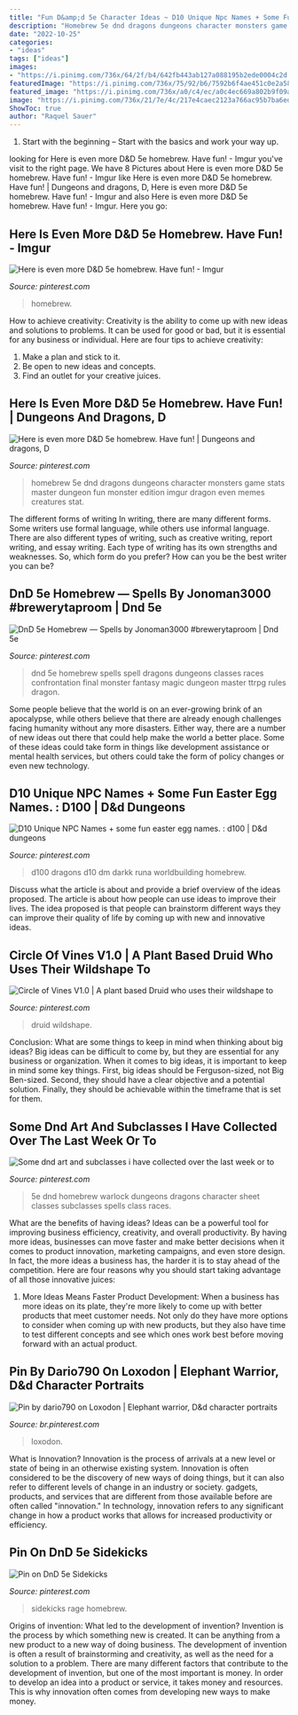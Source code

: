 ```yaml
---
title: "Fun D&amp;d 5e Character Ideas ~ D10 Unique Npc Names + Some Fun Easter Egg Names. : D100"
description: "Homebrew 5e dnd dragons dungeons character monsters game stats master dungeon fun monster edition imgur dragon even memes creatures stat"
date: "2022-10-25"
categories:
- "ideas"
tags: ["ideas"]
images:
- "https://i.pinimg.com/736x/64/2f/b4/642fb443ab127a088195b2ede0004c2d.jpg"
featuredImage: "https://i.pinimg.com/736x/75/92/b6/7592b6f4ae451c0e2a5862367217a46c.jpg"
featured_image: "https://i.pinimg.com/736x/a0/c4/ec/a0c4ec669a802b9f09a4526c718bbd0b.jpg"
image: "https://i.pinimg.com/736x/21/7e/4c/217e4caec2123a766ac95b7ba6ed0446.jpg"
ShowToc: true
author: "Raquel Sauer"
---
```



1. Start with the beginning – Start with the basics and work your way up.

	

		
looking for Here is even more D&amp;D 5e homebrew. Have fun! - Imgur you've visit to the right page. We have 8 Pictures about Here is even more D&amp;D 5e homebrew. Have fun! - Imgur like Here is even more D&amp;D 5e homebrew. Have fun! | Dungeons and dragons, D, Here is even more D&amp;D 5e homebrew. Have fun! - Imgur and also Here is even more D&amp;D 5e homebrew. Have fun! - Imgur. Here you go:
		
    
## Here Is Even More D&amp;D 5e Homebrew. Have Fun! - Imgur

<img loading=lazy src="https://i.pinimg.com/736x/7a/e8/fa/7ae8fab5f994aae857ab208b365e41ac.jpg" onerror="this.onerror=null;this.src='https://tse3.mm.bing.net/th?id=OIP.rTFTKub8fxdfnYPUeCstagHaKf&amp;pid=15.1';" alt="Here is even more D&amp;D 5e homebrew. Have fun! - Imgur">

_Source: pinterest.com_

>homebrew. 

	

How to achieve creativity:
Creativity is the ability to come up with new ideas and solutions to problems. It can be used for good or bad, but it is essential for any business or individual. Here are four tips to achieve creativity:
1. Make a plan and stick to it.
2. Be open to new ideas and concepts.
3. Find an outlet for your creative juices.

    
## Here Is Even More D&amp;D 5e Homebrew. Have Fun! | Dungeons And Dragons, D

<img loading=lazy src="https://i.pinimg.com/736x/73/df/84/73df844c68aec0c485c06e48df1db765.jpg" onerror="this.onerror=null;this.src='https://tse3.mm.bing.net/th?id=OIP.N7DAMKIeh_YFnpjlo8fPJgAAAA&amp;pid=15.1';" alt="Here is even more D&amp;D 5e homebrew. Have fun! | Dungeons and dragons, D">

_Source: pinterest.com_

>homebrew 5e dnd dragons dungeons character monsters game stats master dungeon fun monster edition imgur dragon even memes creatures stat. 

	

The different forms of writing
In writing, there are many different forms. Some writers use formal language, while others use informal language. There are also different types of writing, such as creative writing, report writing, and essay writing. Each type of writing has its own strengths and weaknesses. So, which form do you prefer? How can you be the best writer you can be?

    
## DnD 5e Homebrew — Spells By Jonoman3000 #brewerytaproom | Dnd 5e

<img loading=lazy src="https://i.pinimg.com/736x/a0/c4/ec/a0c4ec669a802b9f09a4526c718bbd0b.jpg" onerror="this.onerror=null;this.src='https://tse4.mm.bing.net/th?id=OIP.w1hU0A0ymLbURtFMyctUzAHaKe&amp;pid=15.1';" alt="DnD 5e Homebrew — Spells by Jonoman3000 #brewerytaproom | Dnd 5e">

_Source: pinterest.com_

>dnd 5e homebrew spells spell dragons dungeons classes races confrontation final monster fantasy magic dungeon master ttrpg rules dragon. 

	

Some people believe that the world is on an ever-growing brink of an apocalypse, while others believe that there are already enough challenges facing humanity without any more disasters. Either way, there are a number of new ideas out there that could help make the world a better place. Some of these ideas could take form in things like development assistance or mental health services, but others could take the form of policy changes or even new technology.

    
## D10 Unique NPC Names + Some Fun Easter Egg Names. : D100 | D&amp;d Dungeons

<img loading=lazy src="https://i.pinimg.com/736x/f7/d0/8d/f7d08db400223fc3ea28535f8a50517a.jpg" onerror="this.onerror=null;this.src='https://tse2.mm.bing.net/th?id=OIP.ziUJp8OMeaiOSUM_w5qFkQHaKe&amp;pid=15.1';" alt="D10 Unique NPC Names + some fun easter egg names. : d100 | D&amp;d dungeons">

_Source: pinterest.com_

>d100 dragons d10 dm darkk runa worldbuilding homebrew. 

	

Discuss what the article is about and provide a brief overview of the ideas proposed.
The article is about how people can use ideas to improve their lives. The idea proposed is that people can brainstorm different ways they can improve their quality of life by coming up with new and innovative ideas.

    
## Circle Of Vines V1.0 | A Plant Based Druid Who Uses Their Wildshape To

<img loading=lazy src="https://i.pinimg.com/736x/75/92/b6/7592b6f4ae451c0e2a5862367217a46c.jpg" onerror="this.onerror=null;this.src='https://tse2.mm.bing.net/th?id=OIP._0EONwnpuQq58-Xba_BBjwHaJl&amp;pid=15.1';" alt="Circle of Vines V1.0 | A plant based Druid who uses their wildshape to">

_Source: pinterest.com_

>druid wildshape. 

	

Conclusion: What are some things to keep in mind when thinking about big ideas?
Big ideas can be difficult to come by, but they are essential for any business or organization. When it comes to big ideas, it is important to keep in mind some key things. First, big ideas should be Ferguson-sized, not Big Ben-sized. Second, they should have a clear objective and a potential solution. Finally, they should be achievable within the timeframe that is set for them.

    
## Some Dnd Art And Subclasses I Have Collected Over The Last Week Or To

<img loading=lazy src="https://i.pinimg.com/736x/64/2f/b4/642fb443ab127a088195b2ede0004c2d.jpg" onerror="this.onerror=null;this.src='https://tse2.mm.bing.net/th?id=OIP.8p9_3dvQEgnsP3V1dbAL5AHaKe&amp;pid=15.1';" alt="Some dnd art and subclasses i have collected over the last week or to">

_Source: pinterest.com_

>5e dnd homebrew warlock dungeons dragons character sheet classes subclasses spells class races. 

	

What are the benefits of having ideas?
Ideas can be a powerful tool for improving business efficiency, creativity, and overall productivity. By having more ideas, businesses can move faster and make better decisions when it comes to product innovation, marketing campaigns, and even store design. In fact, the more ideas a business has, the harder it is to stay ahead of the competition. Here are four reasons why you should start taking advantage of all those innovative juices:
1. More Ideas Means Faster Product Development: When a business has more ideas on its plate, they're more likely to come up with better products that meet customer needs. Not only do they have more options to consider when coming up with new products, but they also have time to test different concepts and see which ones work best before moving forward with an actual product.

    
## Pin By Dario790 On Loxodon | Elephant Warrior, D&amp;d Character Portraits

<img loading=lazy src="https://i.pinimg.com/736x/21/7e/4c/217e4caec2123a766ac95b7ba6ed0446.jpg" onerror="this.onerror=null;this.src='https://tse2.mm.bing.net/th?id=OIP.e3v_TOFPqqCaE4N78aTmyAAAAA&amp;pid=15.1';" alt="Pin by dario790 on Loxodon | Elephant warrior, D&amp;d character portraits">

_Source: br.pinterest.com_

>loxodon. 

	

What is Innovation?
Innovation is the process of arrivals at a new level or state of being in an otherwise existing system. Innovation is often considered to be the discovery of new ways of doing things, but it can also refer to different levels of change in an industry or society. gadgets, products, and services that are different from those available before are often called "innovation." In technology, innovation refers to any significant change in how a product works that allows for increased productivity or efficiency.

    
## Pin On DnD 5e Sidekicks

<img loading=lazy src="https://i.pinimg.com/736x/a6/b6/ec/a6b6ec6cec36e33877f1953aaae6e3ea.jpg" onerror="this.onerror=null;this.src='https://tse4.mm.bing.net/th?id=OIP.VMeqns4ICKUB39g7OHt82gHaDM&amp;pid=15.1';" alt="Pin on DnD 5e Sidekicks">

_Source: pinterest.com_

>sidekicks rage homebrew. 

	

Origins of invention: What led to the development of invention?
Invention is the process by which something new is created. It can be anything from a new product to a new way of doing business. The development of invention is often a result of brainstorming and creativity, as well as the need for a solution to a problem. There are many different factors that contribute to the development of invention, but one of the most important is money. In order to develop an idea into a product or service, it takes money and resources. This is why innovation often comes from developing new ways to make money.

